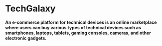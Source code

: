 <h1>TechGalaxy</h1>

<b>An e-commerce platform for technical devices is an online marketplace where users can buy various types of technical devices such as smartphones, laptops, tablets, gaming consoles, cameras, and other electronic gadgets.</b>


